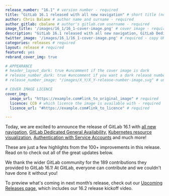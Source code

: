 ```yaml
---
release_number: "16.1" # version number - required
title: "GitLab 16.1 released with all new navigation" # short title (no longer than 62 characters) - required
author: Chris Balane # author name and surname - required
author_gitlab: cbalane # author's gitlab.com username - required
image_title: '/images/16_1/16_1-cover-image.png' # cover image - required
description: "GitLab 16.1 released with all new navigation, GitLab Dedicated General Availability, Kubernetes resource visualization, authentication with Service Accounts and much more!" # short description - required
twitter_image: '/images/16_1/16_1-cover-image.png' # required - copy URL from image title section above
categories: releases # required
layout: release # required
featured: yes
rebrand_cover_img: true

# APPEARANCE
# header_layout_dark: true #uncomment if the cover image is dark
# release_number_dark: true #uncomment if you want a dark release number
# release_number_image: "/images/X_Y/X_Y-release-number-image.svg" # uncomment if you want a svg image to replace the release number that normally overlays the background image

# COVER IMAGE LICENCE
cover_img:
  image_url: "https://example.com#link_to_original_image" # required
  licence: CC0 # which licence the image is available with - required
  licence_url: "#https://example.com#link_to_licence" # required

---
```


<!--
This is the release blog post file. Add here the introduction only.
All remaining content goes into data/release-posts/.

**Use the merge request template "Release-Post", and please set the calendar due
date for each stage (general contributions, review).**

Read through the Release Posts Handbook for more information:
https://about.gitlab.com/handbook/marketing/blog/release-posts/#introduction
-->

Today, we are excited to announce the release of GitLab 16.1 with [all new navigation](#all-new-navigation-experience), [GitLab Dedicated General Availability](#gitlab-dedicated-is-now-generally-available), [Kubernetes resource visualization](#visualize-kubernetes-resources-in-gitlab), [Authentication with Service Accounts](#authenticate-with-service-accounts) and much more!

These are just a few highlights from the 100+ improvements in this release. Read on to check out all of the great updates below.

We thank the wider GitLab community for the 189 contributions they provided to GitLab 16.1! At GitLab, everyone can contribute and we couldn't have done it without you!

To preview what's coming in next month’s release, check out our [Upcoming Releases page](/direction/kickoff/), which includes our 16.2 release kickoff video.
